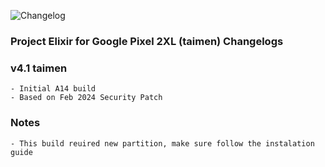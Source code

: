 ![Changelog](https://i.imgur.com/MsgqFFz.png)

### Project Elixir for Google Pixel 2XL (taimen) Changelogs

### v4.1 taimen

```
- Initial A14 build
- Based on Feb 2024 Security Patch
```
### Notes

```
- This build reuired new partition, make sure follow the instalation guide
```